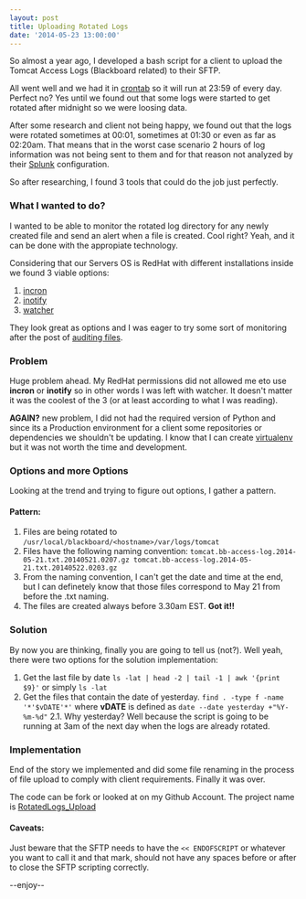 ```yaml
---
layout: post
title: Uploading Rotated Logs
date: '2014-05-23 13:00:00'
---
```


So almost a year ago, I developed a bash script for a client to upload the Tomcat Access Logs (Blackboard related) to their SFTP.

All went well and we had it in [crontab](http://en.wikipedia.org/wiki/Cron) so it will run at 23:59 of every day. Perfect no? Yes until we found out that some logs were started to get rotated after midnight so we were loosing data.

After some research and client not being happy, we found out that the logs were rotated sometimes at 00:01, sometimes at 01:30 or even as far as 02:20am. That means that in the worst case scenario 2 hours of log information was not being sent to them and for that reason not analyzed by their [Splunk](http://splunk.com) configuration.

So after researching, I found 3 tools that could do the job just perfectly.

### What I wanted to do?
I wanted to be able to monitor the rotated log directory for any newly created file and send an alert when a file is created.
Cool right? Yeah, and it can be done with the appropiate technology.

Considering that our Servers OS is RedHat with different installations inside we found 3 viable options:
1. [incron](http://www.cyberciti.biz/faq/linux-inotify-examples-to-replicate-directories/)
2. [inotify](http://en.wikipedia.org/wiki/Inotify)
3. [watcher](https://github.com/gregghz/Watcher)

They look great as options and I was eager to try some sort of monitoring after the post of [auditing files](http://enriquemanuel.me/how-to-audit-a-file/).

### Problem
Huge problem ahead. My RedHat permissions did not allowed me eto use **incron** or **inotify** so in other words I was left with watcher. It doesn't matter it was the coolest of the 3 (or at least according to what I was reading).

**AGAIN?** new problem, I did not had the required version of Python and since its a Production environment for a client some repositories or dependencies we shouldn't be updating. I know that I can create [virtualenv](http://docs.python-guide.org/en/latest/dev/virtualenvs/) but it was not worth the time and development.

### Options and more Options
Looking at the trend and trying to figure out options, I gather a pattern.

#### Pattern:
1. Files are being rotated to `/usr/local/blackboard/<hostname>/var/logs/tomcat`
2. Files have the following naming convention:
`tomcat.bb-access-log.2014-05-21.txt.20140521.0207.gz
tomcat.bb-access-log.2014-05-21.txt.20140522.0203.gz`
3. From the naming convention, I can't get the date and time at the end, but I can definetely know that those files correspond to May 21 from before the .txt naming.
4. The files are created always before 3.30am EST.
**Got it!!**

### Solution
By now you are thinking, finally you are going to tell us (not?).
Well yeah, there were two options for the solution implementation:
1. Get the last file by date `ls -lat | head -2 | tail -1 | awk '{print $9}'` or simply `ls -lat`
2. Get the files that contain the date of yesterday. `find . -type f -name '*'$vDATE'*'` where **vDATE** is defined as `date --date yesterday +"%Y-%m-%d"`
2.1. Why yesterday? Well because the script is going to be running at 3am of the next day when the logs are already rotated.

### Implementation
End of the story we implemented and did some file renaming in the process of file upload to comply with client requirements. Finally it was over.

The code can be fork or looked at on my Github Account. The project name is [RotatedLogs_Upload](https://github.com/enriquemanuel/rotatedlogs_upload)

#### Caveats:
Just beware that the SFTP needs to have the `<< ENDOFSCRIPT` or whatever you want to call it and that mark, should not have any spaces before or after to close the SFTP scripting correctly.

--enjoy--
